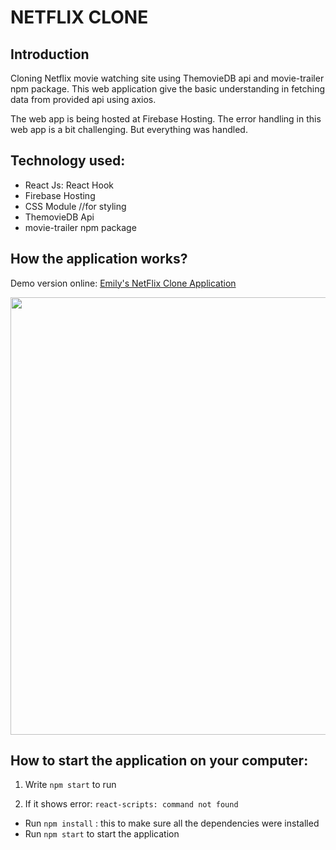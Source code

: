 # NETFLIX CLONE

## Introduction

Cloning Netflix movie watching site using ThemovieDB api and movie-trailer npm package. This web application give the basic understanding in fetching data from provided api using axios. 

The web app is being hosted at Firebase Hosting. The error handling in this web app is a bit challenging. But everything was handled. 

## Technology used: 
  - React Js: React Hook
  - Firebase Hosting
  - CSS Module //for styling
  - ThemovieDB Api
  - movie-trailer npm package

## How the application works?

Demo version online: [Emily's NetFlix Clone Application](https://whatsapp-clone-83b62.web.app/)

<img src="https://github.com/emilydang14/nextflix-clone/blob/main/demo.gif" width="700">

## How to start the application on your computer:

1. Write `npm start` to run

2. If it shows error: `react-scripts: command not found`
  - Run `npm install` : this to make sure all the dependencies were installed
  - Run `npm start` to start the application
